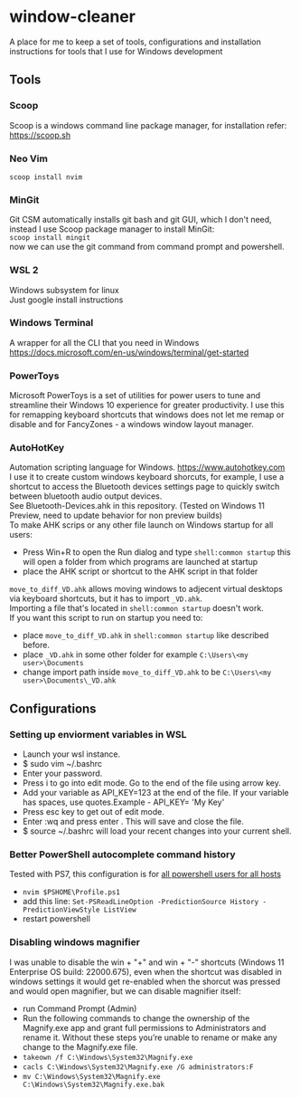 # window-cleaner
A place for me to keep a set of tools, configurations and installation instructions for tools that I use for Windows development

## Tools

### Scoop
Scoop is a windows command line package manager, for installation refer: https://scoop.sh

### Neo Vim
`scoop install nvim`

### MinGit
Git CSM automatically installs git bash and git GUI, which I don't need, instead I use Scoop package manager to install MinGit:  
`scoop install mingit`  
now we can use the git command from command prompt and powershell.

### WSL 2
Windows subsystem for linux  
Just google install instructions

### Windows Terminal
A wrapper for all the CLI that you need in Windows  
https://docs.microsoft.com/en-us/windows/terminal/get-started

### PowerToys
Microsoft PowerToys is a set of utilities for power users to tune and streamline their Windows 10 experience for greater productivity.
I use this for remapping keyboard shortcuts that windows does not let me remap or disable and for FancyZones - a windows window layout manager.

### AutoHotKey
Automation scripting language for Windows. https://www.autohotkey.com  
I use it to create custom windows keyboard shorcuts, for example, I use a shortcut to access the Bluetooth devices settings page to quickly switch between bluetooth audio output devices.   
See Bluetooth-Devices.ahk in this repository. (Tested on Windows 11 Preview, need to update behavior for non preview builds)  
To make AHK scrips or any other file launch on Windows startup for all users:  
- Press Win+R to open the Run dialog and type `shell:common startup` this will open a folder from which programs are launched at startup  
- place the AHK script or shortcut to the AHK script in that folder

`move_to_diff_VD.ahk` allows moving windows to adjecent virtual desktops via keyboard shortcuts, but it has to import `_VD.ahk`.   
Importing a file that's located in `shell:common startup` doesn't work.   
If you want this script to run on startup you need to:
- place `move_to_diff_VD.ahk` in `shell:common startup` like described before.
- place `_VD.ahk` in some other folder for example `C:\Users\<my user>\Documents`
- change import path inside `move_to_diff_VD.ahk` to be `C:\Users\<my user>\Documents\_VD.ahk`

## Configurations

### Setting up enviorment variables in WSL
- Launch your wsl instance.
- $ sudo vim ~/.bashrc
- Enter your password.
- Press i to go into edit mode. Go to the end of the file using arrow key.
- Add your variable as API_KEY=123 at the end of the file. If your variable has spaces, use quotes.Example - API_KEY= 'My Key'
- Press esc key to get out of edit mode.
- Enter :wq and press enter . This will save and close the file.
- $ source ~/.bashrc will load your recent changes into your current shell.

### Better PowerShell autocomplete command history
Tested with PS7, this configuration is for [all powershell users for all hosts](https://learn.microsoft.com/en-us/powershell/module/microsoft.powershell.core/about/about_profiles?view=powershell-7.4#profile-types-and-locations)
- `nvim $PSHOME\Profile.ps1`
- add this line: `Set-PSReadLineOption -PredictionSource History -PredictionViewStyle ListView`
- restart powershell

### Disabling windows magnifier
I was unable to disable the win + "+" and win + "-" shortcuts (Windows 11 Enterprise OS build: 22000.675), even when the shortcut was disabled in windows settings it would get re-enabled when the shorcut was pressed and would open magnifier, but we can disable magnifier itself:
- run Command Prompt (Admin)
- Run the following commands to change the ownership of the Magnify.exe app and grant full permissions to Administrators and rename it. Without these steps you’re unable to rename or make any change to the Magnify.exe file.
- `takeown /f C:\Windows\System32\Magnify.exe`  
- `cacls C:\Windows\System32\Magnify.exe /G administrators:F`  
- `mv C:\Windows\System32\Magnify.exe C:\Windows\System32\Magnify.exe.bak`
